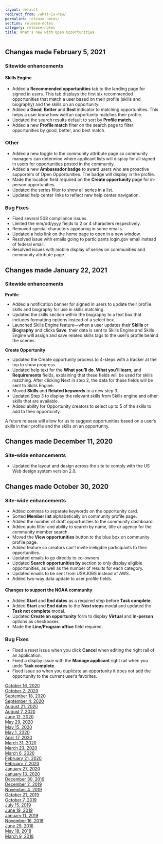 ```yaml
---
layout: default
redirect_from: /what-is-new/
permalink: release-notes/
section: release-notes
category: release-notes
title: What's new with Open Opportunities
---
```


## Changes made February 5, 2021
### Sitewide enhancements
#### Skills Engine

* Added a **Recommended opportunities** tab to the landing page for signed in users. This tab displays the first six recommended opportunities that match a user based on their profile (skills and biography) and the skills on an opportunity.
* Added a **Good**, **Better** and **Best** indicator to matching opportunities. This helps a user know how well an opportunity matches their profile.
* Updated the search results default to sort by **Profile match**.
* Added a new **Profile match** filter on the search page to filter opportunities by good, better, and best match.

### Other

* Added a new toggle to the community attribute page so community managers can determine where applicant lists will display for all signed in users for opportunities posted in the community.
* Added a new **Ambassador badge** to award users who are proactive supporters of Open Opportunities. The badge will display in the profile.
* Made the location field required on the **Create opportunity** page for in-person opportunities.
* Updated the series filter to show all series in a list.
* Updated help center links to reflect new help center navigation.

### Bug Fixes

* Fixed several 508 compliance issues.
* Limited the mm/dd/yyyy fields to 2 or 4 characters respectively.
* Removed special characters appearing in some emails.
* Updated a help link on the home page to open in a new window.
* Resolved issue with emails going to participants login.gov email instead of federal email.
* Resolved issues with mobile display of series on communities and community attribute page.

## Changes made January 22, 2021

### Sitewide enhancements
**Profile**

-	Added a notification banner for signed in users to update their profile skills and biography for use in skills matching.
-	Updated the skills section within the biography to a text box that includes formatting options instead of a select box.
-	Launched Skills Engine feature—when a user updates their **Skills** or **Biography** and clicks **Save**, their data is sent to Skills Engine and Skills Engine will assign and save related skills tags to the user’s profile behind the scenes.

**Create Opportunity**
-	Updated the Create opportunity process to 4-steps with a tracker at the top to show progress.
-	Updated help text for the **What you’ll do**, **What you’ll learn**, and **Requirements** fields, explaining that these fields will be used for skills matching. After clicking Next in step 2, the data for these fields will be sent to Skills Engine.
-	Moved **Skills** and **Related keywords** to a new step 3.
-	Updated Step 3 to display the relevant skills from Skills engine and other skills that are available.
-	Added ability for Opportunity creators to select up to 5 of the skills to add to their opportunity.

A future release will allow for us to suggest opportunities based on a user’s skills in their profile and the skills on an opportunity.

## Changes made December 11, 2020

### Site-wide enhancements

* Updated the layout and design across the site to comply with the US Web design system version 2.0.

## Changes made October 30, 2020

### Site-wide enhancements

* Added commas to separate keywords on the opportunity card.
* Sorted **Member list** alphabetically on community profile page.
* Added the number of draft opportunities to the community dashboard.
* Added auto filter and ability to search by name, title or agency for the community member search.
* Moved the **View opportunities** button to the blue box on community profile page.
* Added feature so creators can’t invite ineligible participants to their opportunities.
* Updated emails to go directly to co-owners.
* Updated **Search opportunities by** section to only display eligible opportunities, as well as the number of results for each category.
* Updated emails to be sent from USAJOBS instead of AWS.
* Added two-way data update to user profile fields.

#### Changes to support the NOAA community

* Added **Start** and **End dates** as a required step before **Task complete**.
* Added **Start** and **End dates** to the **Next steps** modal and updated the **Task not complete** modal.
* Updated **Create an opportunity** form to display **Virtual** and **In-person** options as checkboxes.
* Made the **Line/Program office** field required.

### Bug Fixes

* Fixed a reset issue when you click **Cancel** when editing the right rail of an application.
* Fixed a display issue with the **Manage applicant** right rail when you undo **Task complete**.
* Fixed issue so when you duplicate an opportunity it does not add the opportunity to the current user’s favorites.

[October 16, 2020](oct-16-2020)  
[October 2, 2020](oct-02-2020)  
[September 18, 2020](sep-18-2020)  
[September 4, 2020](sep-04-2020)  
[August 21, 2020](aug-21-2020)  
[August 7, 2020](aug-07-2020)  
[June 12, 2020](jun-12-2020)  
[May 29, 2020](may-29-2020)  
[May 15, 2020](may-15-2020)  
[May 1, 2020](may-01-2020)  
[April 17, 2020](apr-17-2020)  
[March 31, 2020](mar-31-2020)  
[March 23, 2020](mar-23-2020)  
[March 6, 2020](mar-06-2020)  
[February 21, 2020](feb-21-2020)  
[February 7, 2020](feb-07-2020/)  
[January 27, 2020](jan-27-2020/)  
[January 13, 2020](jan-13-2020/)  
[December 30, 2019](dec-30-2019/)  
[December 2, 2019](dec-02-2019/)  
[November 4, 2019](nov-04-2019/)  
[October 21, 2019](oct-21-2019/)  
[October 7, 2019](oct-07-2019/)  
[July 15, 2019](jul-15-2019/)  
[June 19, 2019](june-19-2019/)  
[January 11, 2019](jan-11-2019/)  
[November 16, 2018](nov-16-2018/)  
[June 29, 2018](june-29-2018/)  
[May 18, 2018](may-18-2018/)  
[March 9, 2018](mar-09-2018/)
